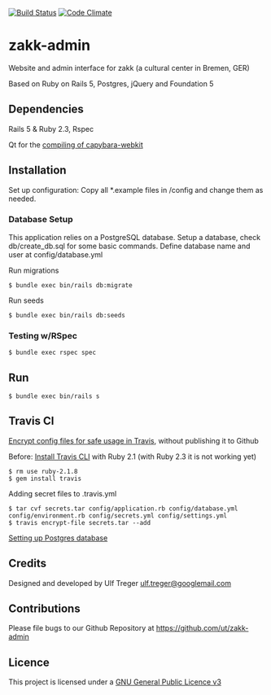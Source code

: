 [![Build Status](https://travis-ci.org/ut/zakk-admin.svg?branch=master)](https://travis-ci.org/ut/zakk-admin) [![Code Climate](https://api.codeclimate.com/v1/badges/7ff4670aaf0ef66ccb83/maintainability)](https://codeclimate.com/github/ut/zakk-admin/maintainability)




# zakk-admin

Website and admin interface for zakk (a cultural center in Bremen, GER)

Based on Ruby on Rails 5, Postgres, jQuery and Foundation 5

## Dependencies

Rails 5 & Ruby 2.3, Rspec

Qt for the [compiling of capybara-webkit](https://github.com/thoughtbot/capybara-webkit/wiki/Installing-Qt-and-compiling-capybara-webkit)

## Installation

Set up configuration: Copy all *.example files in /config and change them as needed.

### Database Setup

This application relies on a PostgreSQL database. Setup a database, check db/create_db.sql for some basic commands.
Define database name and user at config/database.yml

Run migrations

`$ bundle exec bin/rails db:migrate`

Run seeds

`$ bundle exec bin/rails db:seeds`

### Testing w/RSpec


`$ bundle exec rspec spec`


## Run

`$ bundle exec bin/rails s`


## Travis CI

[Encrypt config files for safe usage in Travis](https://docs.travis-ci.com/user/encrypting-files/), without publishing it to Github

Before: [Install Travis CLI](https://docs.travis-ci.com/user/encrypting-files/) with Ruby 2.1 (with Ruby 2.3 it is not working yet)


```
$ rm use ruby-2.1.8
$ gem install travis

```

Adding secret files to .travis.yml

```
$ tar cvf secrets.tar config/application.rb config/database.yml config/environment.rb config/secrets.yml config/settings.yml
$ travis encrypt-file secrets.tar --add
```

[Setting up Postgres database](https://docs.travis-ci.com/user/database-setup/#PostgreSQL)


## Credits

Designed and developed by Ulf Treger <ulf.treger@googlemail.com>

## Contributions

Please file bugs to our Github Repository at https://github.com/ut/zakk-admin

## Licence

This project is licensed under a [GNU General Public Licence v3](https://github.com/ut/zakk-admin/blob/master/LICENSE)
